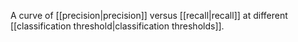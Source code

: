 
A curve of [[precision|precision]] versus [[recall|recall]] at different
[[classification threshold|classification thresholds]].

